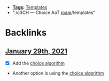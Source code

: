 - **[Tags](<Tags.md>):** [Templates](<Templates.md>)
- ".rc3CH — Choice AoT [roam](<roam.md>)/templates"

# Backlinks
## [January 29th, 2021](<January 29th, 2021.md>)
- [x] Add the [choice algorithm](<choice algorithm.md>)

- Another option is using the [choice algorithm](<choice algorithm.md>)

